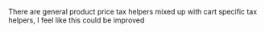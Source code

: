There are general product price tax helpers mixed up with cart specific tax helpers,
I feel like this could be improved
